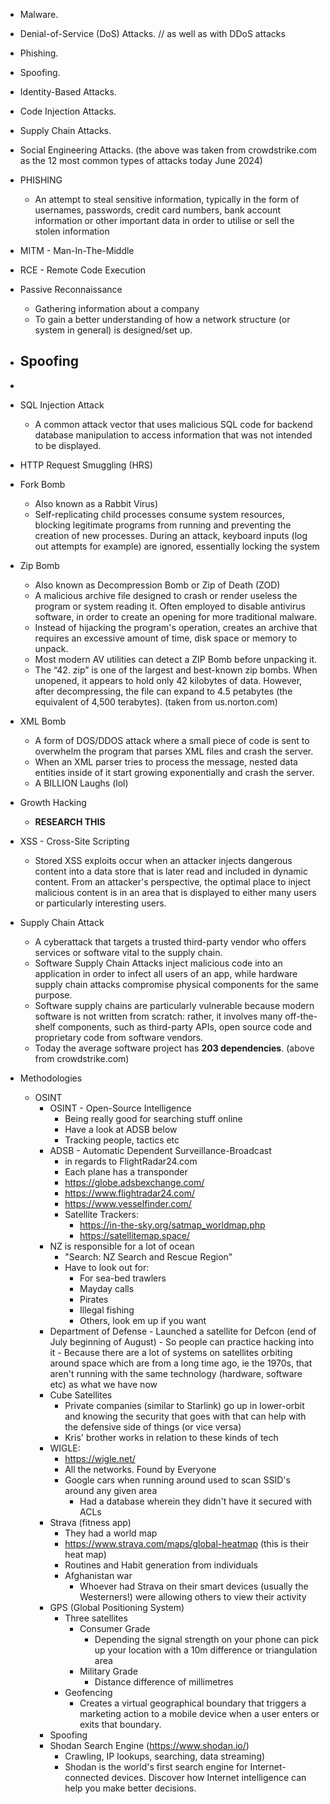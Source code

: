 - Malware.
- Denial-of-Service (DoS) Attacks.  // as well as with DDoS attacks
- Phishing.
- Spoofing.
- Identity-Based Attacks.
- Code Injection Attacks.
- Supply Chain Attacks.
- Social Engineering Attacks.
(the above was taken from crowdstrike.com as the 12 most common types of attacks today June 2024)

- PHISHING
	- An attempt to steal sensitive information, typically in the form of usernames, passwords, credit card numbers, bank account information or other important data in order to utilise or sell the stolen information
- MITM - Man-In-The-Middle
- RCE - Remote Code Execution
- Passive Reconnaissance
	- Gathering information about a company
	- To gain a better understanding of how a network structure (or system in general) is designed/set up. 
- Spoofing
	- 
- 
- SQL Injection Attack
	- A common attack vector that uses malicious SQL code for backend database manipulation to access information that was not intended to be displayed. 
- HTTP Request Smuggling (HRS)

- Fork Bomb
	- Also known as a Rabbit Virus)
	- Self-replicating child processes consume system resources, blocking legitimate programs from running and preventing the creation of new processes. During an attack, keyboard inputs (log out attempts for example) are ignored, essentially locking the system
- Zip Bomb
	- Also known as Decompression Bomb or Zip of Death (ZOD)
	- A malicious archive file designed to crash or render useless the program or system reading it. Often employed to disable antivirus software, in order to create an opening for more traditional malware.
	- Instead of hijacking the program's operation, creates an archive that requires an excessive amount of time, disk space or memory to unpack. 
	- Most modern AV utilities can detect a ZIP Bomb before unpacking it. 
	- The “42. zip” is one of the largest and best-known zip bombs. When unopened, it appears to hold only 42 kilobytes of data. However, after decompressing, the file can expand to 4.5 petabytes (the equivalent of 4,500 terabytes). (taken from us.norton.com)
- XML Bomb
	- A form of DOS/DDOS attack where a small piece of code is sent to overwhelm the program that parses XML files and crash the server. 
	- When an XML parser tries to process the message, nested data entities inside of it start growing exponentially and crash the server. 
	- A BILLION Laughs (lol)
- Growth Hacking
	- **RESEARCH THIS**
- XSS - Cross-Site Scripting
	- Stored XSS exploits occur when an attacker injects dangerous content into a data store that is later read and included in dynamic content. From an attacker's perspective, the optimal place to inject malicious content is in an area that is displayed to either many users or particularly interesting users. 
- Supply Chain Attack
	- A cyberattack that targets a trusted third-party vendor who offers services or software vital to the supply chain. 
	- Software Supply Chain Attacks inject malicious code into an application in order to infect all users of an app, while hardware supply chain attacks compromise physical components for the same purpose. 
	- Software supply chains are particularly vulnerable because modern software is not written from scratch: rather, it involves many off-the-shelf components, such as third-party APIs, open source code and proprietary code from software vendors. 
	- Today the average software project has **203 dependencies**. 
	  (above from crowdstrike.com)

- Methodologies
	- OSINT
		 - OSINT - Open-Source Intelligence
			- Being really good for searching stuff online
			- Have a look at ADSB below
			- Tracking people, tactics etc
		- ADSB - Automatic Dependent Surveillance-Broadcast
			- in regards to FlightRadar24.com 
			- Each plane has a transponder
			- https://globe.adsbexchange.com/
			- https://www.flightradar24.com/
			- https://www.vesselfinder.com/
			- Satellite Trackers:
				- https://in-the-sky.org/satmap_worldmap.php
				- https://satellitemap.space/
		- NZ is responsible for a lot of ocean
			- "Search: NZ Search and Rescue Region"
			- Have to look out for:
				- For sea-bed trawlers
				- Mayday calls
				- Pirates
				- Illegal fishing
				- Others, look em up if you want
		- Department of Defense 
				- Launched a satellite for Defcon (end of July beginning of August)
				- So people can practice hacking into it
				- Because there are a lot of systems on satellites orbiting around space which are from a long time ago, ie the 1970s, that aren't running with the same technology (hardware, software etc) as what we have now
		- Cube Satellites
			- Private companies (similar to Starlink) go up in lower-orbit and knowing the security that goes with that can help with the defensive side of things (or vice versa)
			- Kris' brother works in relation to these kinds of tech
		- WIGLE:
			- https://wigle.net/
			- All the networks. Found by Everyone
			- Google cars when running around used to scan SSID's around any given area
				- Had a database wherein they didn't have it secured with ACLs
		- Strava (fitness app)
			- They had a world map
			- https://www.strava.com/maps/global-heatmap (this is their heat map)
			- Routines and Habit generation from individuals
			- Afghanistan war
				- Whoever had Strava on their smart devices (usually the Westerners!) were allowing others to view their activity
		- GPS (Global Positioning System)
			- Three satellites
				- Consumer Grade
					- Depending the signal strength on your phone can pick up your location with a 10m difference or triangulation area
				- Military Grade
					- Distance difference of millimetres
			- Geofencing
				- Creates a virtual geographical boundary that triggers a marketing action to a mobile device when a user enters or exits that boundary.
		- Spoofing
		- Shodan Search Engine (https://www.shodan.io/)
			- Crawling, IP lookups, searching, data streaming)
			- Shodan is the world's first search engine for Internet-connected devices. Discover how Internet intelligence can help you make better decisions.